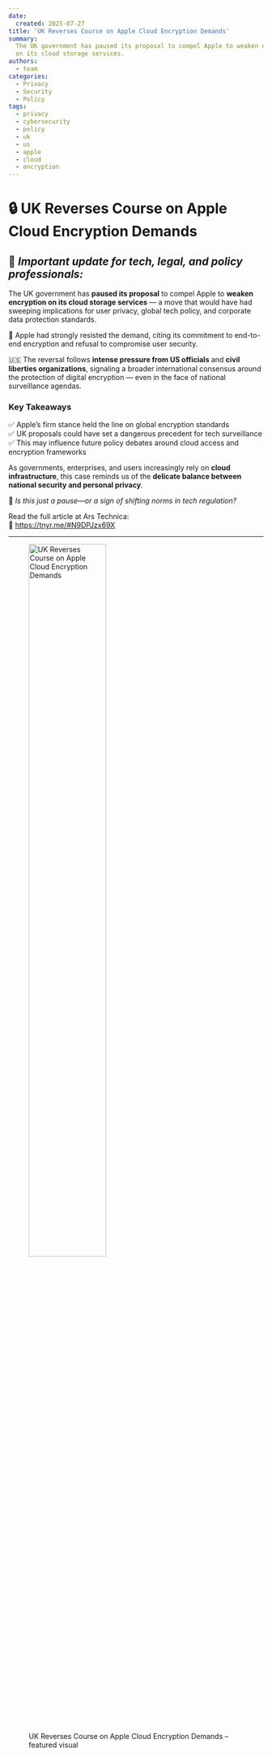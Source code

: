 ```yaml
---
date:
  created: 2025-07-27
title: 'UK Reverses Course on Apple Cloud Encryption Demands'
summary:
  The UK government has paused its proposal to compel Apple to weaken encryption
  on its cloud storage services.
authors:
  - team
categories:
  - Privacy
  - Security
  - Policy
tags:
  - privacy
  - cybersecurity
  - policy
  - uk
  - us
  - apple
  - cloud
  - encryption
---
```


# 🔒 UK Reverses Course on Apple Cloud Encryption Demands

## 📢 _Important update for tech, legal, and policy professionals:_

The UK government has **paused its proposal** to compel Apple to **weaken
encryption on its cloud storage services** — a move that would have had sweeping
implications for user privacy, global tech policy, and corporate data protection
standards.

🚫 Apple had strongly resisted the demand, citing its commitment to end-to-end
encryption and refusal to compromise user security.

<!-- more -->

🇺🇸 The reversal follows **intense pressure from US officials** and **civil
liberties organizations**, signaling a broader international consensus around
the protection of digital encryption — even in the face of national surveillance
agendas.

### Key Takeaways

✅ Apple’s firm stance held the line on global encryption standards  
✅ UK proposals could have set a dangerous precedent for tech surveillance  
✅ This may influence future policy debates around cloud access and encryption
frameworks

As governments, enterprises, and users increasingly rely on **cloud
infrastructure**, this case reminds us of the **delicate balance between
national security and personal privacy**.

📌 _Is this just a pause—or a sign of shifting norms in tech regulation?_

Read the full article at Ars Technica:  
🔗 <https://tnyr.me/#N9DPJzx69X>

---

<figure class="poster-figure">
  <picture>
  <source srcset="/img/uk-apple-promo.webp" type="image/webp" />
  <img src="/img/uk-apple-promo.png" alt="UK Reverses Course on Apple Cloud Encryption Demands" style="width: 60%; height: 60%">
  <figcaption>
    UK Reverses Course on Apple Cloud Encryption Demands – featured visual
  </figcaption>
</figure>
